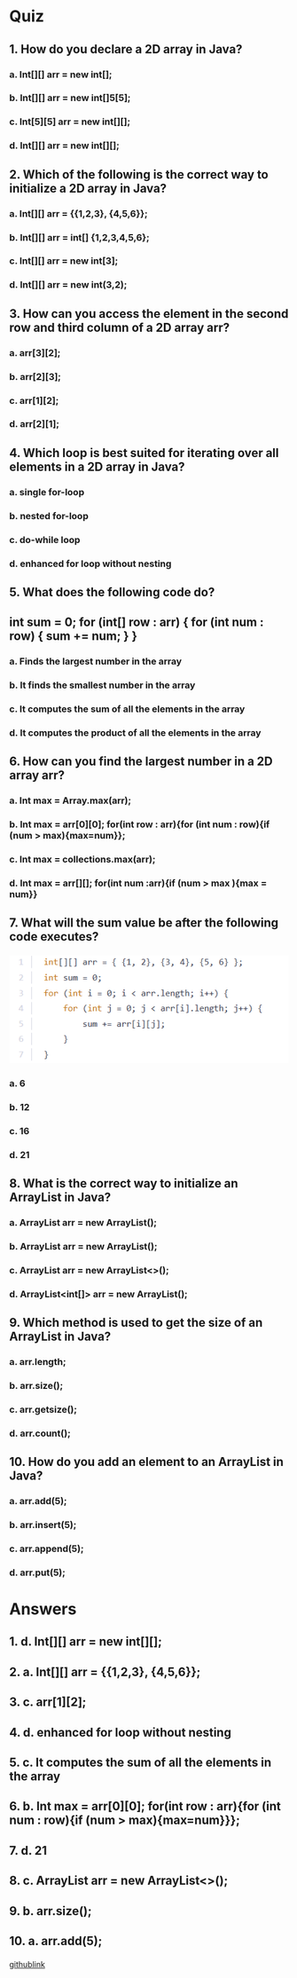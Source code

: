 # <p>Quiz<p>
## <p>1. How do you declare a 2D array in Java?<p>
### <p>a. Int[][] arr = new int[];<p>
### <P>b. Int[][] arr = new int[]5[5];<p>
### <P>c. Int[5][5] arr = new int[][];<p>
### <p>d. Int[][] arr = new int[][];<p>
## <p>2. Which of the following is the correct way to initialize a 2D array in Java?<p>
### <p>a. Int[][] arr = {{1,2,3}, {4,5,6}};<p>
### <p>b. Int[][] arr = int[] {1,2,3,4,5,6};<P>
### <p>c. Int[][] arr = new int[3];<p>
### <p>d. Int[][] arr = new int(3,2);<p>
## <p>3. How can you access the element in the second row and third column of a 2D array arr?<p>
### <p>a. arr[3][2];<p>
### <P>b. arr[2][3];<p>
### <P>c. arr[1][2];<p>
### <p>d. arr[2][1];<p>
## <p>4. Which loop is best suited for iterating over all elements in a 2D array in Java?<P>
### <P>a. single for-loop<p>
### <P>b. nested for-loop<P>
### <P>c. do-while loop<p>
### <p>d. enhanced for loop without nesting<p>
## <p>5. What does the following code do?<p>
## <p>int sum = 0; for (int[] row : arr) { for (int num : row) { sum += num; } }<p>
### <p>a. Finds the largest number in the array<P>
### <p>b. It finds the smallest number in the array<p>
### <p>c. It computes the sum of all the elements in the array<p>
### <p>d. It computes the product of all the elements in the array<p>
## <p>6. How can you find the largest number in a 2D array arr?<p>
### <p>a. Int max = Array.max(arr);<p>
### <p>b. Int max = arr[0][0]; for(int row : arr){for (int num : row){if (num > max){max=num}};<p>
### <p>c. Int max = collections.max(arr);<p>
### <p>d. Int max = arr[][]; for(int num :arr){if (num > max ){max = num}}<p>
## <p>7. What will the sum value be after the following code executes?<p>

![image](./pic3.png)
### <p>a. 6<P>
### <p>b. 12<p>
### <p>c. 16<p>
### <p>d. 21<p>
## <p>8. What is the correct way to initialize an ArrayList in Java?<p>
### <p>a. ArrayList arr = new ArrayList();<p>
### <p>b. ArrayList<int> arr = new ArrayList();<p>
### <p>c. ArrayList<Integer> arr = new ArrayList<>();<p>
### <p>d. ArrayList<int[]> arr = new ArrayList();<p>
## <p>9. Which method is used to get the size of an ArrayList in Java?<P>
### <p>a. arr.length;<p>
### <p>b. arr.size();<p>
### <p>c. arr.getsize();<P>
### <p>d. arr.count();<p>
## <p>10. How do you add an element to an ArrayList in Java?<p>
### <p>a. arr.add(5);<P>
### <p>b. arr.insert(5);<p>
### <P>c. arr.append(5);<P>
### <p>d. arr.put(5);<p>
# <p>Answers<p>
## <p>1. d. Int[][] arr = new int[][];<P>
## <p>2. a. Int[][] arr = {{1,2,3}, {4,5,6}};<p>
## <p>3. c. arr[1][2];<p>
## <p>4. d.	enhanced for loop without nesting<p>
## <p>5. c.	It computes the sum of all the elements in the array<p>
## <p>6. b.	Int max = arr[0][0]; for(int row : arr){for (int num : row){if (num > max){max=num}}};<P>
## <P>7. d. 21<p>
## <P>8. c.	ArrayList<Integer> arr = new ArrayList<>();<p>
## <p>9. b.	arr.size();<p>
## <p>10. a. arr.add(5);<p>

[githublink](https://github.com/Aromalpriyan/Quiz)
